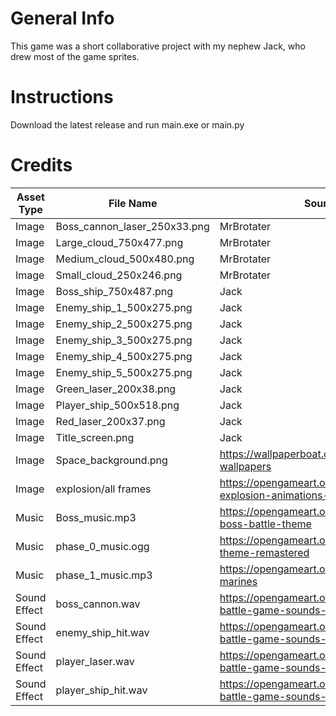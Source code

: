 # General Info
This game was a short collaborative project with my nephew Jack, who drew most of the game sprites.  

# Instructions
Download the latest release and run main.exe or main.py

# Credits

Asset Type   | File Name     | Source 
------------- | ------------- | --------    |
Image      |  Boss_cannon_laser_250x33.png         |   MrBrotater      |
Image      |  Large_cloud_750x477.png         |   MrBrotater      |
Image      |  Medium_cloud_500x480.png         |   MrBrotater      |
Image      |  Small_cloud_250x246.png         |   MrBrotater      |
Image      |  Boss_ship_750x487.png         |   Jack      |
Image      |  Enemy_ship_1_500x275.png         |   Jack      |
Image      |  Enemy_ship_2_500x275.png         |   Jack      |
Image      |  Enemy_ship_3_500x275.png         |   Jack      |
Image      |  Enemy_ship_4_500x275.png         |   Jack      |
Image      |  Enemy_ship_5_500x275.png         |   Jack      |
Image      |  Green_laser_200x38.png         |   Jack      |
Image      |  Player_ship_500x518.png         |   Jack      |
Image      |  Red_laser_200x37.png         |   Jack      |
Image      |  Title_screen.png          |   Jack      |
Image      |  Space_background.png      |   https://wallpaperboat.com/blue-galaxy-wallpapers   |
Image      |  explosion/all frames      |   https://opengameart.org/content/2d-explosion-animations-frame-by-frame   |
Music     |    Boss_music.mp3           |           https://opengameart.org/content/colossal-boss-battle-theme   |
Music      |    phase_0_music.ogg        |           https://opengameart.org/content/xeon-theme-remastered   |
Music       |   phase_1_music.mp3         |          https://opengameart.org/content/space-marines   |
Sound Effect  |    boss_cannon.wav           |          https://opengameart.org/content/space-battle-game-sounds-astromenace   |
Sound Effect  |    enemy_ship_hit.wav         |         https://opengameart.org/content/space-battle-game-sounds-astromenace  |
Sound Effect  |    player_laser.wav            |        https://opengameart.org/content/space-battle-game-sounds-astromenace  |
Sound Effect  |    player_ship_hit.wav          |       https://opengameart.org/content/space-battle-game-sounds-astromenace  |
